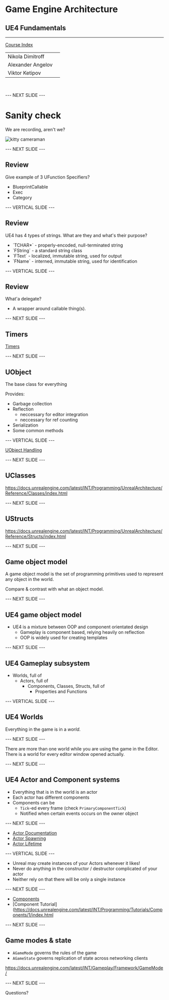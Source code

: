 # Game Engine Architecture

## UE4 Fundamentals

---------------------
[Course Index](http://nikoladimitroff.github.io/Game-Engine-Architecture)

<div class="authors-section">
<table>
<tbody>
    <tr>
        <td>
            Nikola Dimitroff
        </td>
        <td>
            <a target="_blank" href="https://dimitroff.bg"><i class="fa fa-rss"></i></a>
            <a target="_blank" href="mailto:nikola@dimitroff.bg"><i class="fa fa-envelope-o"></i></a>
            <a target="_blank" href="https://github.com/nikoladimitroff"><i class="fa fa-github"></i></a>
            <a target="_blank" href="https://twitter.com/nikoladimitroff"><i class="fa fa-twitter"></i></a>
        </td>
    </tr>
    <tr>
        <td>
            Alexander Angelov
        </td>
        <td>
            <a target="_blank" href="mailto:aleksandar.angelovv@gmail.com"><i class="fa fa-envelope-o"></i></a>
            <a target="_blank" href="https://github.com/Alekssasho"><i class="fa fa-github"></i></a>
            <a target="_blank" href="https://twitter.com/Alekssasho"><i class="fa fa-twitter"></i></a>
        </td>
    </tr>
    <tr>
        <td>
            Viktor Ketipov
        </td>
        <td>
            <a target="_blank" href="mailto:viktor@kipiinteractive.com"><i class="fa fa-envelope-o"></i></a>
            <a target="_blank" href="https://github.com/k1p1"><i class="fa fa-github"></i></a>
            <a target="_blank" href="https://twitter.com/xk1p1x"><i class="fa fa-twitter"></i></a></p>
        </td>
    </tr>
</tbody>
</table>
</div>

<div class="companies-section">
<a class="ubisoft-logo" href="https://ubisoft.com" target="_blank"></a>
<br>
<a class="kipi-logo" href="http://kipiinteractive.com" target="_blank"></a>
</div>

--- NEXT SLIDE ---

# Sanity check

We are recording, aren't we?

![kitty cameraman](http://www.catster.com/wp-content/uploads/2015/06/335f4392f011a80324e09f5ace0b3f57.jpg)

--- NEXT SLIDE ---

## Review

Give example of 3 UFunction Specifiers?

* <!-- .element class="fragment" data-fragment-index="0" --> BlueprintCallable
* <!-- .element class="fragment" data-fragment-index="1" --> Exec
* <!-- .element class="fragment" data-fragment-index="2" --> Category

--- VERTICAL SLIDE ---

## Review

UE4 has 4 types of strings. What are they and what's their purpose?

* <!-- .element class="fragment" data-fragment-index="0" --> `TCHAR*` - properly-encoded, null-terminated string
* <!-- .element class="fragment" data-fragment-index="1" --> `FString` - a standard string class
* <!-- .element class="fragment" data-fragment-index="2" --> `FText` - localized, immutable string, used for output
* <!-- .element class="fragment" data-fragment-index="3" --> `FName` - interned, immutable string, used for identification

--- VERTICAL SLIDE ---

## Review

What'a delegate?

* <!-- .element class="fragment" data-fragment-index="0" --> A wrapper around callable thing(s).

--- NEXT SLIDE ---

## Timers

[Timers](https://docs.unrealengine.com/latest/INT/Programming/UnrealArchitecture/Timers/index.html)

--- NEXT SLIDE ---

## UObject

The base class for everything

Provides:
* Garbage collection
* Reflection
    - neccessary for editor integration
    - neccessary for ref counting
* Serialization
* Some common methods

--- VERTICAL SLIDE ---

[UObject Handling](https://docs.unrealengine.com/latest/INT/Programming/UnrealArchitecture/Objects/Optimizations/index.html)

--- NEXT SLIDE ---

## UClasses

https://docs.unrealengine.com/latest/INT/Programming/UnrealArchitecture/Reference/Classes/index.html

--- NEXT SLIDE ---

## UStructs

https://docs.unrealengine.com/latest/INT/Programming/UnrealArchitecture/Reference/Structs/index.html

--- NEXT SLIDE ---

## Game object model

A game object model is the set of programming primitives
used to represent any object in the world.

Compare & contrast with what an object model.

--- NEXT SLIDE ---

## UE4 game object model

* UE4 is a mixture between OOP and component orientated design
  - Gameplay is component based, relying heavily on reflection
  - OOP is widely used for creating templates

--- NEXT SLIDE ---

## UE4 Gameplay subsystem

- Worlds, full of
  - Actors, full of
    - Components, Classes, Structs, full of
      - Properties and Functions

--- VERTICAL SLIDE ---

## UE4 Worlds

Everything in the game is in a *world*.

--- NEXT SLIDE ---

There are more than one world while you are using the game in the Editor. There
is a world for every editor window opened actually.

--- NEXT SLIDE ---

## UE4 Actor and Component systems

* Everything that is in the world is an actor
* Each actor has different components
* Components can be
  - `Tick`-ed every frame (check `PrimaryComponentTick`)
  - Notified when certain events occurs on the owner object

--- NEXT SLIDE ---

- [Actor Documentation](https://docs.unrealengine.com/latest/INT/Programming/UnrealArchitecture/Actors/index.html)
- [Actor Spawning](https://docs.unrealengine.com/latest/INT/Programming/UnrealArchitecture/Actors/Spawning/index.html)
- [Actor Lifetime](https://docs.unrealengine.com/latest/INT/Programming/UnrealArchitecture/Actors/ActorLifecycle/index.html)

--- VERTICAL SLIDE ---

- Unreal may create instances of your Actors whenever it likes!
- Never do anything in the constructor / destructor complicated of your actor
- Neither rely on that there will be only a single instance

--- NEXT SLIDE ---

- [Components](https://docs.unrealengine.com/latest/INT/Programming/UnrealArchitecture/Actors/Components/index.html)
- [Component Tutorial](https://docs.unrealengine.com/latest/INT/Programming/Tutorials/Components/1/index.html

--- NEXT SLIDE ---

## Game modes & state

* `AGameMode` governs the rules of the game
* `AGameState` governs replication of state across networking clients

https://docs.unrealengine.com/latest/INT/Gameplay/Framework/GameMode/

--- NEXT SLIDE ---

Questions?

